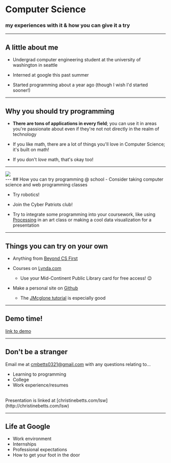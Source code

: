 # Computer Science
### my experiences with it & how you can give it a try

---
## A little about me
- Undergrad computer engineering student at the university of washington in seattle

- Interned at google this past summer

- Started programming about a year ago (though I wish I'd started sooner!)

---
## Why you should try programming
- **There are tons of applications in every field**; you can use it in areas you're passionate about even if they're not not directly in the realm of technology

- If you like math, there are a lot of things you'll love in Computer Science; it's built on math!

- If you don't *love* math, that's okay too!
---

<div class="atlas-chart" data-id="B1rFqVkjl" data-width="640" data-height="449"><img src="https://www.theatlas.com/i/atlas_B1rFqVkjl.png" style="max-width: 100%;"></div><script src="https://www.theatlas.com/javascripts/atlas.js"></script>
---
## How you can try programming @ school
- Consider taking computer science and web programming classes

- Try robotics!

- Join the Cyber Patriots club!

- Try to integrate some programming into your coursework, like using [Processing](processing.org) in an art class or making a cool data visualization for a presentation
---
## Things you can try on your own
- Anything from [Beyond CS First](https://www.cs-first.com/en/beyond-cs-first)

- Courses on [Lynda.com](www.lynda.com)
  * Use your Mid-Continent Public Library card for free access! 😉

- Make a personal site on [Github](github.com)
  * The [JMcglone tutorial](http://jmcglone.com/guides/github-pages/) is especially good
---
## Demo time!
[link to demo](https://gist.github.com/chrstnb/d5bc61bfff8b4f40a631cbd3f4dab3be)

---
## Don't be a stranger
Email me at [cmbetts0321@gmail.com](cmbetts0321@gmail.com) with any questions relating to...
  - Learning to programming
  - College
  - Work experience/resumes
<br/>
Presentation is linked at [christinebetts.com/lsw](http://christinebetts.com/lsw)
<br/>

---
## Life at Google
- Work environment
- Internships
- Professional expectations
- How to get your foot in the door
